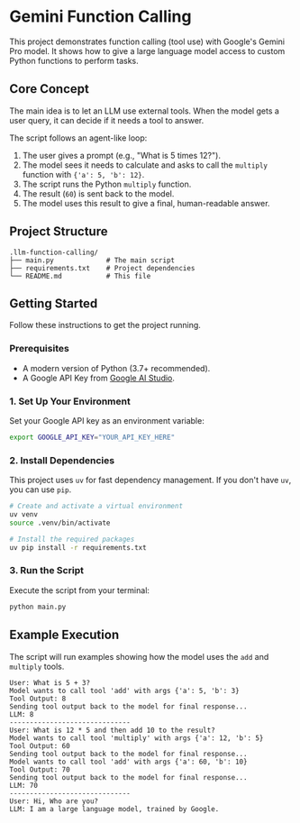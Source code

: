 # Gemini Function Calling

This project demonstrates function calling (tool use) with Google's Gemini Pro model. It shows how to give a large language model access to custom Python functions to perform tasks.

## Core Concept

The main idea is to let an LLM use external tools. When the model gets a user query, it can decide if it needs a tool to answer.

The script follows an agent-like loop:
1.  The user gives a prompt (e.g., "What is 5 times 12?").
2.  The model sees it needs to calculate and asks to call the `multiply` function with `{'a': 5, 'b': 12}`.
3.  The script runs the Python `multiply` function.
4.  The result (`60`) is sent back to the model.
5.  The model uses this result to give a final, human-readable answer.

## Project Structure

```
.llm-function-calling/
├── main.py             # The main script
├── requirements.txt    # Project dependencies
└── README.md           # This file
```

## Getting Started

Follow these instructions to get the project running.

### Prerequisites

- A modern version of Python (3.7+ recommended).
- A Google API Key from [Google AI Studio](https://aistudio.google.com/app/apikey).

### 1. Set Up Your Environment

Set your Google API key as an environment variable:

```bash
export GOOGLE_API_KEY="YOUR_API_KEY_HERE"
```

### 2. Install Dependencies

This project uses `uv` for fast dependency management. If you don't have `uv`, you can use `pip`.

```bash
# Create and activate a virtual environment
uv venv
source .venv/bin/activate

# Install the required packages
uv pip install -r requirements.txt
```

### 3. Run the Script

Execute the script from your terminal:

```bash
python main.py
```

## Example Execution

The script will run examples showing how the model uses the `add` and `multiply` tools.

```
User: What is 5 + 3?
Model wants to call tool 'add' with args {'a': 5, 'b': 3}
Tool Output: 8
Sending tool output back to the model for final response...
LLM: 8
------------------------------
User: What is 12 * 5 and then add 10 to the result?
Model wants to call tool 'multiply' with args {'a': 12, 'b': 5}
Tool Output: 60
Sending tool output back to the model for final response...
Model wants to call tool 'add' with args {'a': 60, 'b': 10}
Tool Output: 70
Sending tool output back to the model for final response...
LLM: 70
------------------------------
User: Hi, Who are you?
LLM: I am a large language model, trained by Google.
```